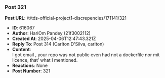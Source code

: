 ### Post 321
**Post URL**: /t/tds-official-project1-discrepencies/171141/321
- **ID**: 616067
- **Author**: HariOm Pandey (21f3002112)
- **Created At**: 2025-04-06T12:47:43.321Z
- **Reply To**: Post 314 (Carlton D'Silva, carlton)
- **Content**:  
  I got email , your repo was not public even had not a dockerfile nor mit licence, that’ what I mentioned.
- **Reactions**: None
- **Post Number**: 321

